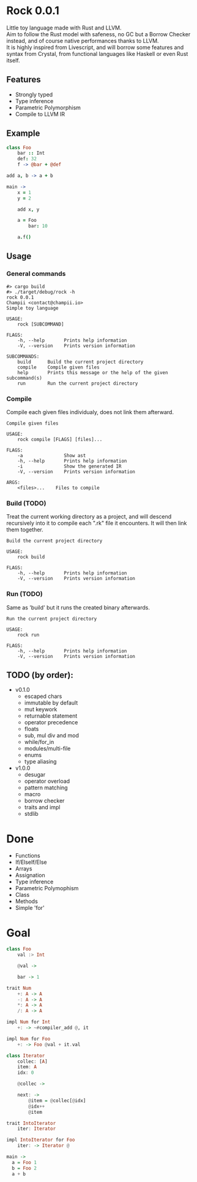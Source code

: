 # Rock 0.0.1

Little toy language made with Rust and LLVM.  
Aim to follow the Rust model with safeness, no GC but a Borrow Checker instead, and of course native performances thanks to LLVM.  
It is highly inspired from Livescript, and will borrow some features and syntax from Crystal, from functional languages like Haskell or even Rust itself.

## Features

- Strongly typed
- Type inference
- Parametric Polymorphism
- Compile to LLVM IR

## Example

```coffee
class Foo
    bar :: Int
    def: 32
    f -> @bar + @def

add a, b -> a + b

main ->
    x = 1
    y = 2

    add x, y

    a = Foo
        bar: 10

    a.f()
```

## Usage

### General commands

```
#> cargo build
#> ./target/debug/rock -h
rock 0.0.1
Champii <contact@champii.io>
Simple toy language

USAGE:
    rock [SUBCOMMAND]

FLAGS:
    -h, --help       Prints help information
    -V, --version    Prints version information

SUBCOMMANDS:
    build      Build the current project directory
    compile    Compile given files
    help       Prints this message or the help of the given subcommand(s)
    run        Run the current project directory
```

### Compile

Compile each given files individualy, does not link them afterward.

```
Compile given files

USAGE:
    rock compile [FLAGS] [files]...

FLAGS:
    -a               Show ast
    -h, --help       Prints help information
    -i               Show the generated IR
    -V, --version    Prints version information

ARGS:
    <files>...    Files to compile
```

### Build (TODO)

Treat the current working directory as a project, and will descend recursively into it to compile each ".rk" file it encounters.
It will then link them together.

```
Build the current project directory

USAGE:
    rock build

FLAGS:
    -h, --help       Prints help information
    -V, --version    Prints version information
```

### Run (TODO)

Same as 'build' but it runs the created binary afterwards.

```
Run the current project directory

USAGE:
    rock run

FLAGS:
    -h, --help       Prints help information
    -V, --version    Prints version information
```

## TODO (by order):

- v0.1.0
    - escaped chars
    - immutable by default
    - mut keywork
    - returnable statement
    - operator precedence
    - floats
    - sub, mul div and mod
    - while/for_in
    - modules/multi-file
    - enums
    - type aliasing
- v1.0.0
    - desugar
    - operator overload
    - pattern matching
    - macro
    - borrow checker
    - traits and impl
    - stdlib

# Done
- Functions
- If/ElseIf/Else
- Arrays
- Assignation
- Type inference
- Parametric Polymophism
- Class
- Methods
- Simple 'for'

# Goal

```haskell
class Foo
    val :> Int

    @val ->

    bar -> 1

trait Num
    +: A -> A
    -: A -> A
    *: A -> A
    /: A -> A

impl Num for Int
    +: -> ~#compiler_add @, it

impl Num for Foo
    +: -> Foo @val + it.val

class Iterator
    collec: [A]
    item: A
    idx: 0

    @collec ->

    next: -> 
        @item = @collec[@idx]
        @idx++
        @item

trait IntoIterator
    iter: Iterator

impl IntoIterator for Foo
    iter: -> Iterator @

main ->
  a = Foo 1
  b = Foo 2
  a + b
```
